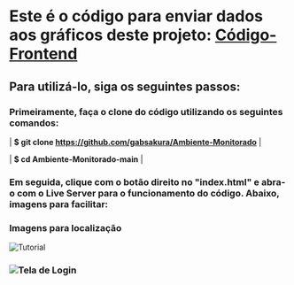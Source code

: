 # Este é o código para enviar dados aos gráficos deste projeto: [Código-Frontend](https://github.com/gabsakura/app-dados-sensores)

## Para utilizá-lo, siga os seguintes passos:

### Primeiramente, faça o clone do código utilizando os seguintes comandos:

| **$ git clone https://github.com/gabsakura/Ambiente-Monitorado** | 

| **$ cd Ambiente-Monitorado-main** |

### Em seguida, clique com o botão direito no "index.html" e abra-o com o Live Server para o funcionamento do código. Abaixo, imagens para facilitar:

### Imagens para localização
![Tutorial](https://github.com/gabsakura/Ambiente-Monitorado/blob/main/images/Index.png)

### ![Tela de Login](https://github.com/gabsakura/Ambiente-Monitorado/blob/main/images/image.png)
